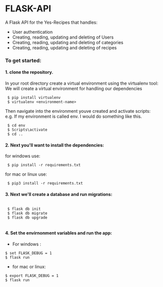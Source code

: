 # FLASK-API

A Flask API for the Yes-Recipes that handles:

  * User authentication
  * Creating, reading, updating and deleting of Users
  * Creating, reading, updating and deleting of categories
  * Creating, reading, updating and deleting of recipes
  
 ### To get started:
 #### 1. clone the repository.  
   In your root directory create a virtual environment using the virtualenv tool:  
   We will create a virtual environment for handling our dependencies  
   
   ```
    $ pip install virtualenv  
    $ virtualenv <environment-name>  
   ```  
   Then navigate into the environment youve created and activate scripts:    
    e.g. If my environment is called env. I would do something like this.  
    
   ```   
    $ cd env   
    $ Scripts\activate   
    $ cd ..   
   ```   
    
 #### 2. Next you'll want to install the dependencies:  
   
   for windows use:   
    
   ```
    $ pip install -r requirements.txt
   ```   
   for mac or linux use:   
    
   ```
    $ pip3 install -r requirements.txt
   ```   
   
 #### 3. Next we'll create a database and run migrations:  
   
   ```   
    
    $ flask db init    
    $ flask db migrate   
    $ flask db upgrade   
    
   ```
  #### 4. Set the envirnonment variables and run the app:   
   - For windows :   
   ```
   $ set FLASK_DEBUG = 1   
   $ flask run
   ```   
   - for mac or linux:   
   ```   
   $ export FLASK_DEBUG = 1   
   $ flask run
   ```
   
   

